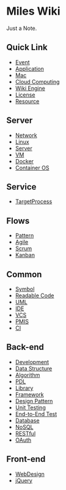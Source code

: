 Miles Wiki
==========

Just a Note.

Quick Link
----------

* [Event](event.md)
* [Application](application.md)
* [Mac](mac.md)
* [Cloud Computing](cloud-computing.md)
* [Wiki Engine](wiki-engine.md)
* [License](license.md)
* [Resource](resource.md)

Server
------

* [Network](network.md)
* [Linux](linux.md)
* [Server](server.md)
* [VM](vm.md)
* [Docker](docker.md)
* [Container OS](container-os.md)

Service
-------

* [TargetProcess](target-process.md)

Flows
-----

* [Pattern](pattern.md)
* [Agile](agile.md)
* [Scrum](scrum.md)
* [Kanban](kanban.md)

Common
------

* [Symbol](symbol.md)
* [Readable Code](readable-code.md)
* [UML](uml.md)
* [IDE](ide.md)
* [VCS](vcs.md)
* [PMIS](pmis.md)
* [CI](ci.md)

Back-end
--------

* [Development](development.md)
* [Data Structure](data-structure.md)
* [Algorithm](algorithm.md)
* [PDL](pdl.md)
* [Library](library.md)
* [Framework](framework.md)
* [Design Pattern](design-pattern.md)
* [Unit Testing](unit-testing.md)
* [End-to-End Test](e2e-test.md)
* [Database](database.md)
* [NoSQL](nosql.md)
* [RESTful](restful.md)
* [OAuth](oahuth.md)

Front-end
---------

* [WebDesign](web-design.md)
* [jQuery](library/jquery.md)
